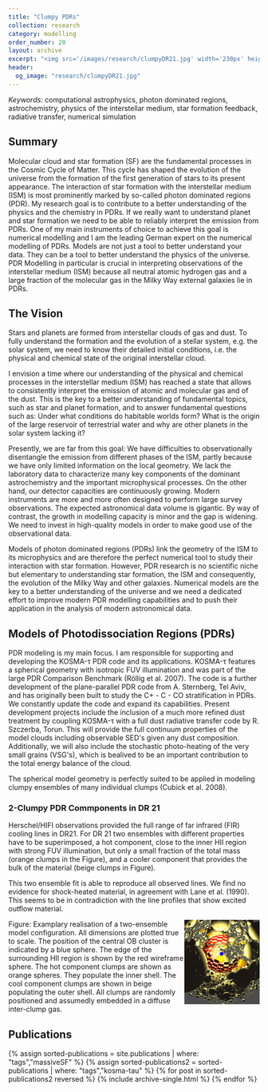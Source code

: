 ```yaml
---
title: "Clumpy PDRs"
collection: research
category: modelling
order_number: 20
layout: archive
excerpt: "<img src='/images/research/clumpyDR21.jpg' width='230px' height='234px' alt=''>"
header:
  og_image: "research/clumpyDR21.jpg"
---
```


*Keywords:* computational astrophysics, photon dominated regions, astrochemistry, physics of the interstellar medium, star formation feedback, radiative transfer, numerical simulation

## Summary

Molecular cloud and star formation (SF) are the fundamental processes in the Cosmic Cycle of Matter. This cycle has shaped the evolution of the universe from the formation of the first generation of stars to its present appearance. The interaction of star formation with the interstellar medium (ISM) is most prominently marked by so-called photon dominated regions (PDR). My research goal is to contribute to a better understanding of the physics and the chemistry in PDRs. If we really want to understand planet and star formation we need to be able to reliably interpret the emission from PDRs. One of my main instruments of choice to achieve this goal is numerical modelling and I am the leading German expert on the numerical modelling of PDRs.
Models are not just a tool to better understand your data. They can be a tool to better understand the physics of the universe. PDR Modelling in particular is crucial in interpreting observations of the interstellar medium (ISM) because all neutral atomic hydrogen gas and a large fraction of the molecular gas in the Milky Way external galaxies lie in PDRs.

## The Vision

Stars and planets are formed from interstellar clouds of gas and dust. To fully understand the formation and the evolution of a stellar system, e.g. the solar system, we need to know their detailed initial conditions, i.e. the physical and chemical state of the original interstellar cloud.

I envision a time where our understanding of the physical and chemical processes in the interstellar medium (ISM) has reached a state that allows to consistently interpret the emission of atomic and molecular gas and of the dust. This is the key to a better understanding of fundamental topics, such as star and planet formation, and to answer fundamental questions such as: Under what conditions do habitable worlds form? What is the origin of the large reservoir of terrestrial water and why are other planets in the solar system lacking it?

Presently, we are far from this goal: We have difficulties to observationally disentangle the emission from different phases of the ISM, partly because we have only limited information on the local geometry. We lack the laboratory data to characterize many key components of the dominant astrochemistry and the important microphysical processes. On the other hand, our detector capacities are continuously growing. Modern instruments are more and more often designed to perform large survey observations. The expected astronomical data volume is gigantic. By way of contrast, the growth in modelling capacity is minor and the gap is widening. We need to invest in high-quality models in order to make good use of the observational data.

Models of photon dominated regions (PDRs) link the geometry of the ISM to its microphysics and are therefore the perfect numerical tool to study their interaction with star formation. However, PDR research is no scientific niche but elementary to understanding star formation, the ISM and consequently, the evolution of the Milky Way and other galaxies. Numerical models are the key to a better understanding of the universe and we need a dedicated effort to improve modern PDR modelling capabilities and to push their application in the analysis of modern astronomical data.

## Models of Photodissociation Regions (PDRs)

PDR modeling is my main focus. I am responsible for supporting and developing the KOSMA-τ PDR code and its applications.  KOSMA-τ features a spherical geometry with isotropic FUV illumination and was part of the large PDR Comparison Benchmark (Röllig et al. 2007). The code is a further development of the plane-parallel PDR code from A. Sternberg, Tel Aviv, and has originally been built to study the C+ - C - CO stratification in PDRs. We constantly update the code and expand its capabilities. Present development projects include the inclusion of a much more refined dust treatment by coupling KOSMA-τ with a full dust radiative transfer code by R. Szczerba, Torun. This will provide the full continuum properties of the model clouds including observable SED's given any dust composition. Additionally, we will also include the stochastic photo-heating of the very small grains (VSG's), which is bealived to be an important contribution to the total energy balance of the cloud.

The spherical model geometry is perfectly suited to be applied in modeling clumpy ensembles of many individual clumps (Cubick et al. 2008).

### 2-Clumpy PDR Commponents in DR 21

Herschel/HIFI observations provided the full range of far infrared (FIR) cooling lines in DR21. For DR 21 two ensembles with different properties have to be superimposed, a hot component, close to the inner HII region with strong FUV illumination, but only a small fraction of the total mass (orange clumps in the Figure), and a cooler component that provides the bulk of the material (beige clumps in Figure).

 This two ensemble fit is able to reproduce all observed lines. We find no evidence for shock-heated material, in agreement with Lane et al. (1990). This seems to be in contradiction with the line profiles that show excited outflow material.

<img align="right" src="/images/research/clumpyDR21.jpg" width="30%" />
Figure: Examplary realisation of a two-ensemble model configuration. All dimensions are plotted true to scale. The position of the central OB cluster is indicated by a blue sphere. The edge of the surrounding HII region is shown by the red wireframe sphere. The hot component clumps are shown as orange spheres. They populate the inner shell. The cool component clumps are shown in beige populating the outer shell. All clumps are randomly positioned and assumedly embedded in a diffuse inter-clump gas.


## Publications

{% assign sorted-publications = site.publications | where: "tags","massiveSF" %}
{% assign sorted-publications2 = sorted-publications | where: "tags","kosma-tau" %}
{% for post in sorted-publications2 reversed %}
    {% include archive-single.html %}
{% endfor %}
